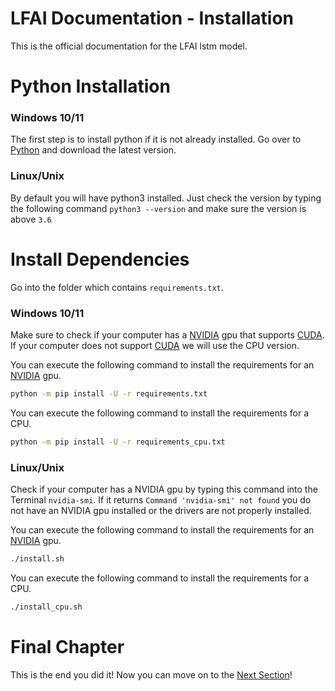 
# LFAI Documentation - Installation

This is the official documentation for the LFAI lstm model.


# Python Installation

### Windows 10/11
The first step is to install python if it is not already installed.
Go over to [Python](https://www.python.org/) and download the latest version.

### Linux/Unix
By default you will have python3 installed. Just check the version by typing the following command ``python3 --version`` and make sure the version is above ``3.6``

# Install Dependencies
Go into the folder which contains ``requirements.txt``. 

### Windows 10/11
Make sure to check if your computer has a [NVIDIA](https://nvidia.custhelp.com/app/answers/detail/a_id/5021/~/how-can-i-tell-what-graphics-card-i-have-in-my-computer%3F) gpu that supports [CUDA](https://developer.nvidia.com/cuda-downloads). If your computer does not support [CUDA](https://developer.nvidia.com/cuda-downloads) we will use the CPU version. 

You can execute the following command to install the requirements for an [NVIDIA](https://nvidia.custhelp.com/app/answers/detail/a_id/5021/~/how-can-i-tell-what-graphics-card-i-have-in-my-computer%3F) gpu.
```bash
python -m pip install -U -r requirements.txt
```
You can execute the following command to install the requirements for a CPU.
```bash
python -m pip install -U -r requirements_cpu.txt
```
### Linux/Unix
Check if your computer has a NVIDIA gpu by typing this command into the Terminal ``nvidia-smi``. If it returns ``Command 'nvidia-smi' not found`` you do not have an NVIDIA gpu installed or the drivers are not properly installed.

You can execute the following command to install the requirements for an [NVIDIA](https://developer.nvidia.com/nvidia-system-management-interface) gpu.
```bash
./install.sh
```
You can execute the following command to install the requirements for a CPU.
```bash
./install_cpu.sh
```

# Final Chapter

This is the end you did it!
Now you can move on to the [Next Section](/docs/TRAINING.md)!